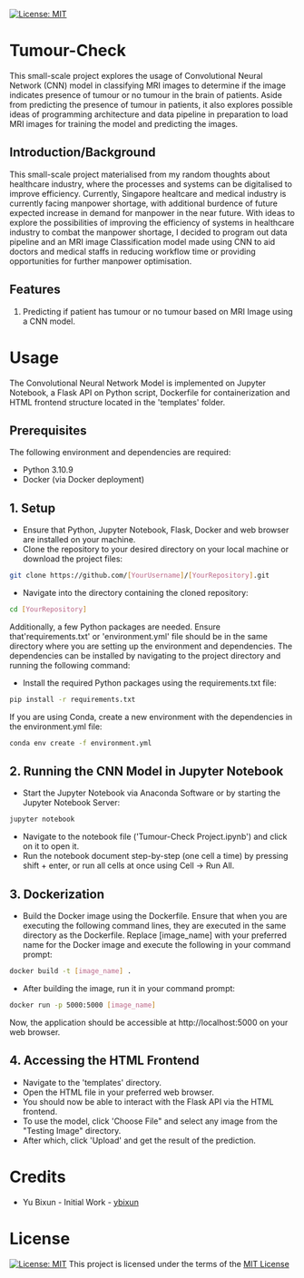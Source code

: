 [![License: MIT](https://img.shields.io/badge/License-MIT-yellow.svg)](https://opensource.org/licenses/MIT)

# Tumour-Check

This small-scale project explores the usage of Convolutional Neural Network (CNN) model in classifying MRI images to determine if the image indicates presence of tumour or no tumour in the brain of patients. Aside from predicting the presence of tumour in patients, it also explores possible ideas of programming architecture and data pipeline in preparation to load MRI images for training the model and predicting the images.

## Introduction/Background

This small-scale project materialised from my random thoughts about healthcare industry, where the processes and systems can be digitalised to improve efficiency. Currently, Singapore healtcare and medical industry is currently facing manpower shortage, with additional burdence of future expected increase in demand for manpower in the near future. With ideas to explore the possibilities of improving the efficiency of systems in healthcare industry to combat the manpower shortage, I decided to program out data pipeline and an MRI image Classification model made using CNN to aid doctors and medical staffs in reducing workflow time or providing opportunities for further manpower optimisation.

## Features

1. Predicting if patient has tumour or no tumour based on MRI Image using a CNN model.

# Usage

The Convolutional Neural Network Model is implemented on Jupyter Notebook, a Flask API on Python script, Dockerfile for containerization and HTML frontend structure located in the 'templates' folder.

## Prerequisites

The following environment and dependencies are required:

- Python 3.10.9
- Docker (via Docker deployment)


## 1. Setup

* Ensure that Python, Jupyter Notebook, Flask, Docker and web browser are installed on your machine.
* Clone the repository to your desired directory on your local machine or download the project files:

```bash
git clone https://github.com/[YourUsername]/[YourRepository].git
```

* Navigate into the directory containing the cloned repository:

```bash
cd [YourRepository]
```

Additionally, a few Python packages are needed. Ensure that'requirements.txt' or 'environment.yml' file should be in the same directory where you are setting up the environment and dependencies. The dependencies can be installed by navigating to the project directory and running the following command:

* Install the required Python packages using the requirements.txt file:

```bash
pip install -r requirements.txt
```

If you are using Conda, create a new environment with the dependencies in the environment.yml file:

```bash
conda env create -f environment.yml
```

## 2. Running the CNN Model in Jupyter Notebook

* Start the Jupyter Notebook via Anaconda Software or by starting the Jupyter Notebook Server:

```bash
jupyter notebook
```

* Navigate to the notebook file ('Tumour-Check Project.ipynb') and click on it to open it.
* Run the notebook document step-by-step (one cell a time) by pressing shift + enter, or run all cells at once using Cell -> Run All.

## 3. Dockerization

* Build the Docker image using the Dockerfile. Ensure that when you are executing the following command lines, they are executed in the same directory as the Dockerfile. Replace [image_name] with your preferred name for the Docker image and execute the following in your command prompt:

```bash
docker build -t [image_name] .
```

* After building the image, run it in your command prompt:

```bash
docker run -p 5000:5000 [image_name]
```

Now, the application should be accessible at http://localhost:5000 on your web browser.

## 4. Accessing the HTML Frontend

* Navigate to the 'templates' directory.
* Open the HTML file in your preferred web browser.
* You should now be able to interact with the Flask API via the HTML frontend.
* To use the model, click 'Choose File" and select any image from the "Testing Image" directory.
* After which, click 'Upload' and get the result of the prediction.

# Credits

- Yu Bixun - Initial Work - [ybixun](https://github.com/ybixun)

# License

[![License: MIT](https://img.shields.io/badge/License-MIT-yellow.svg)](https://opensource.org/licenses/MIT)
This project is licensed under the terms of the [MIT License](LICENSE)